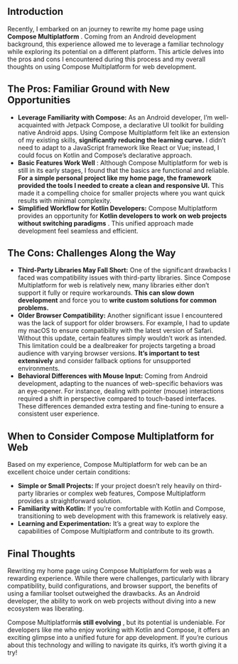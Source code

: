 ## Introduction

Recently, I embarked on an journey to rewrite my home page using **Compose Multiplatform** . Coming from an Android development background, this experience allowed me to leverage a familiar technology while exploring its potential on a different platform. This article delves into the pros and cons I encountered during this process and my overall thoughts on using Compose Multiplatform for web development.


## The Pros: Familiar Ground with New Opportunities
- **Leverage Familiarity with Compose:**  As an Android developer, I’m well-acquainted with Jetpack Compose, a declarative UI toolkit for building native Android apps. Using Compose Multiplatform felt like an extension of my existing skills, **significantly reducing the learning curve.**  I didn’t need to adapt to a JavaScript framework like React or Vue; instead, I could focus on Kotlin and Compose’s declarative approach.
- **Basic Features Work Well** : Although Compose Multiplatform for web is still in its early stages, I found that the basics are functional and reliable. **For a simple personal project like my home page, the framework provided the tools I needed to create a clean and responsive UI.**  This made it a compelling choice for smaller projects where you want quick results with minimal complexity.
- **Simplified Workflow for Kotlin Developers:**  Compose Multiplatform provides an opportunity for **Kotlin developers to work on web projects without switching paradigms** . This unified approach made development feel seamless and efficient.


## The Cons: Challenges Along the Way
- **Third-Party Libraries May Fall Short:**  One of the significant drawbacks I faced was compatibility issues with third-party libraries. Since Compose Multiplatform for web is relatively new, many libraries either don’t support it fully or require workarounds. **This can slow down development**  and force you to **write custom solutions for common problems.**
- **Older Browser Compatibility:**  Another significant issue I encountered was the lack of support for older browsers. For example, I had to update my macOS to ensure compatibility with the latest version of Safari. Without this update, certain features simply wouldn’t work as intended. This limitation could be a dealbreaker for projects targeting a broad audience with varying browser versions. **It’s important to test extensively**  and consider fallback options for unsupported environments.
- **Behavioral Differences with Mouse Input:**  Coming from Android development, adapting to the nuances of web-specific behaviors was an eye-opener. For instance, dealing with pointer (mouse) interactions required a shift in perspective compared to touch-based interfaces. These differences demanded extra testing and fine-tuning to ensure a consistent user experience.


## When to Consider Compose Multiplatform for Web

Based on my experience, Compose Multiplatform for web can be an excellent choice under certain conditions:
- **Simple or Small Projects:**  If your project doesn’t rely heavily on third-party libraries or complex web features, Compose Multiplatform provides a straightforward solution.
- **Familiarity with Kotlin:**  If you’re comfortable with Kotlin and Compose, transitioning to web development with this framework is relatively easy.
- **Learning and Experimentation:**  It’s a great way to explore the capabilities of Compose Multiplatform and contribute to its growth.


## Final Thoughts

Rewriting my home page using Compose Multiplatform for web was a rewarding experience. While there were challenges, particularly with library compatibility, build configurations, and browser support, the benefits of using a familiar toolset outweighed the drawbacks. As an Android developer, the ability to work on web projects without diving into a new ecosystem was liberating.

Compose Multiplatform**is still evolving** , but its potential is undeniable. For developers like me who enjoy working with Kotlin and Compose, it offers an exciting glimpse into a unified future for app development. If you’re curious about this technology and willing to navigate its quirks, it’s worth giving it a try!
